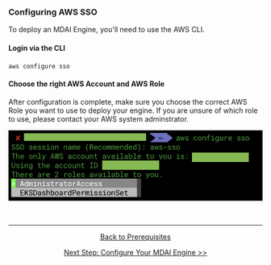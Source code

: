 ### Configuring AWS SSO

To deploy an MDAI Engine, you'll need to use the AWS CLI.

#### Login via the CLI

```shell
aws configure sso
```

#### Choose the right AWS Account and AWS Role

<div class="warning">
  After configuration is complete, make sure you choose the correct AWS Role you want to use to deploy your engine. If you are unsure of which role to use, please contact your AWS system adminstrator.
</div>

![![Choose correct account](../../media/aws-account-selection.png)](../../media/aws-account-selection.png)

<br />

----

<p style="text-align: center;">
  <a href="./prerequisites.md">Back to Prerequisites</a>
</p>
<p style="text-align: center;">
  <a href="./aws-sso.md">Next Step: Configure Your MDAI Engine >></a>
</p>
